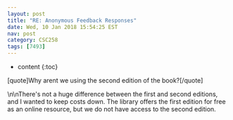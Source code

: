 ```yaml
---
layout: post
title: "RE: Anonymous Feedback Responses"
date: Wed, 10 Jan 2018 15:54:25 EST
nav: post
category: CSC258
tags: [7493]
---
```


* content
{:toc}

[quote]Why arent we using the second edition of the book?[/quote]
<!-- more -->
<p>\n\nThere's not a huge difference between the first and second editions, and I wanted to keep costs down. The library offers the first edition for free as an online resource, but we do not have access to the second edition.</p>

